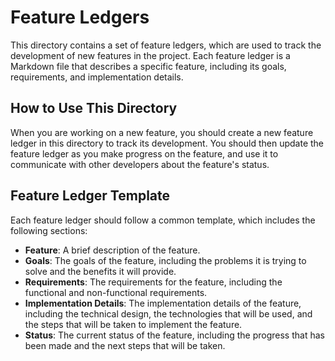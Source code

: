 # Feature Ledgers

This directory contains a set of feature ledgers, which are used to track the development of new features in the project. Each feature ledger is a Markdown file that describes a specific feature, including its goals, requirements, and implementation details.

## How to Use This Directory

When you are working on a new feature, you should create a new feature ledger in this directory to track its development. You should then update the feature ledger as you make progress on the feature, and use it to communicate with other developers about the feature's status.

## Feature Ledger Template

Each feature ledger should follow a common template, which includes the following sections:

- **Feature**: A brief description of the feature.
- **Goals**: The goals of the feature, including the problems it is trying to solve and the benefits it will provide.
- **Requirements**: The requirements for the feature, including the functional and non-functional requirements.
- **Implementation Details**: The implementation details of the feature, including the technical design, the technologies that will be used, and the steps that will be taken to implement the feature.
- **Status**: The current status of the feature, including the progress that has been made and the next steps that will be taken.
